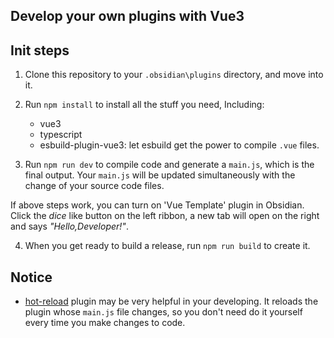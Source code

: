 ## Develop your own plugins with Vue3


## Init steps

1. Clone this repository to your `.obsidian\plugins` directory, and move into it.

2. Run `npm install` to install all the stuff you need, Including: 
   + vue3
   + typescript
   + esbuild-plugin-vue3: let esbuild get the power to compile `.vue` files.

3. Run `npm run dev` to compile code and generate a `main.js`, which is the final output. Your `main.js` will be updated simultaneously with the change of your source code files.

If above steps work, you can turn on 'Vue Template' plugin in Obsidian. Click the *dice* like button on the left ribbon, a new tab will open on the right and says *"Hello,Developer!"*.

4. When you get ready to build a release, run `npm run build` to create it.



## Notice

+ [hot-reload](https://forum.obsidian.md/t/plugin-release-for-developers-hot-reload-the-plugin-s-youre-developing/12185) plugin may be very helpful in your developing. It reloads the plugin whose `main.js` file changes, so you don't need do it yourself every time you make changes to code.